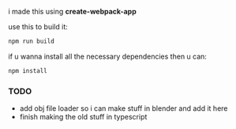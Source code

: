 i made this using **create-webpack-app**

use this to build it:
```bash
npm run build
```


if u wanna install all the necessary dependencies then u can:
```bash
npm install
```


### TODO
- add obj file loader so i can make stuff in blender and add it here
- finish making the old stuff in typescript